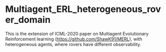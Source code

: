 # Multiagent_ERL_heterogeneous_rover_domain

This is the extension of ICML-2020 paper on Multiagent Evolutionary Reinforcement learning (https://github.com/ShawK91/MERL), with heterogeneous agents, where rovers have different observability.
